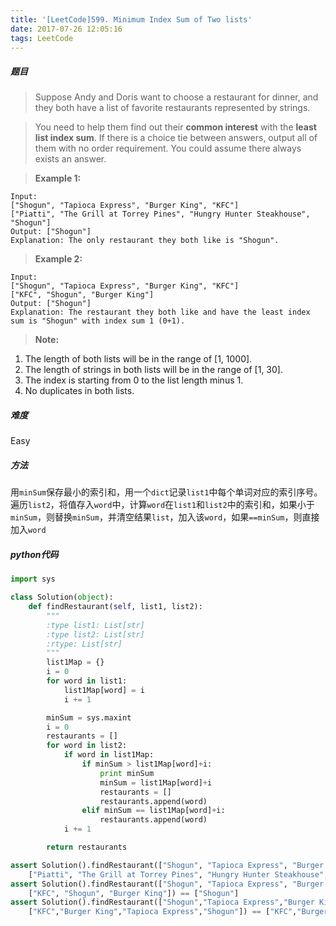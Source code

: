 ```yaml
---
title: '[LeetCode]599. Minimum Index Sum of Two lists'
date: 2017-07-26 12:05:16
tags: LeetCode
---
```


##### 题目
> Suppose Andy and Doris want to choose a restaurant for dinner, and they both have a list of favorite restaurants represented by strings.

> You need to help them find out their **common interest** with the **least list index sum**. If there is a choice tie between answers, output all of them with no order requirement. You could assume there always exists an answer.

> **Example 1:**
```
Input:
["Shogun", "Tapioca Express", "Burger King", "KFC"]
["Piatti", "The Grill at Torrey Pines", "Hungry Hunter Steakhouse", "Shogun"]
Output: ["Shogun"]
Explanation: The only restaurant they both like is "Shogun".
```
> **Example 2:**
```
Input:
["Shogun", "Tapioca Express", "Burger King", "KFC"]
["KFC", "Shogun", "Burger King"]
Output: ["Shogun"]
Explanation: The restaurant they both like and have the least index sum is "Shogun" with index sum 1 (0+1).
```
> **Note:**
1. The length of both lists will be in the range of [1, 1000].
2. The length of strings in both lists will be in the range of [1, 30].
3. The index is starting from 0 to the list length minus 1.
4. No duplicates in both lists.

##### 难度
Easy

##### 方法
用`minSum`保存最小的索引和，用一个`dict`记录`list1`中每个单词对应的索引序号。遍历`list2`，将值存入`word`中，计算`word`在`list1`和`list2`中的索引和，如果小于`minSum`，则替换`minSum`，并清空结果`list`，加入该`word`，如果`==minSum`，则直接加入`word`

##### python代码
```python
import sys

class Solution(object):
    def findRestaurant(self, list1, list2):
        """
        :type list1: List[str]
        :type list2: List[str]
        :rtype: List[str]
        """
        list1Map = {}
        i = 0
        for word in list1:
            list1Map[word] = i
            i += 1

        minSum = sys.maxint
        i = 0
        restaurants = [] 
        for word in list2:
            if word in list1Map:
                if minSum > list1Map[word]+i:
                    print minSum
                    minSum = list1Map[word]+i
                    restaurants = []
                    restaurants.append(word)
                elif minSum == list1Map[word]+i:
                    restaurants.append(word)
            i += 1

        return restaurants

assert Solution().findRestaurant(["Shogun", "Tapioca Express", "Burger King", "KFC"], 
    ["Piatti", "The Grill at Torrey Pines", "Hungry Hunter Steakhouse", "Shogun"]) == ["Shogun"]
assert Solution().findRestaurant(["Shogun", "Tapioca Express", "Burger King", "KFC"], 
    ["KFC", "Shogun", "Burger King"]) == ["Shogun"]
assert Solution().findRestaurant(["Shogun","Tapioca Express","Burger King","KFC"], 
    ["KFC","Burger King","Tapioca Express","Shogun"]) == ["KFC","Burger King","Tapioca Express","Shogun"]
```